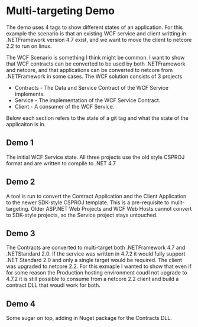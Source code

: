 # Multi-targeting Demo
The demo uses 4 tags to show different states of an application.  For this example the scenario is that an existing WCF service and client writting in .NETFramework version 4.7 exist, and we want to move the client to netcore 2.2 to run on linux.

The WCF Scenario is something I think might be common.  I want to show that WCF contracts can be converted to be used by both .NETFramework and netcore, and that applications can be converted to netcore from .NETFramework in some cases.  The WCF solution consists of 3 projects

 - Contracts - The Data and Service Contract of the WCF Service implements.
 - Service - The implementation of the WCF Service Contract.
 - Client - A consumer of the WCF Service.

Below each section refers to the state of a git tag and what the state of the applicaiton is in.

## Demo 1
The initial WCF Service state. All three projects use the old style CSPROJ format and are written to compile to .NET 4.7

## Demo 2
A tool is run to convert the Contract Application and the Client Application to the newer SDK-style CSPROJ template.  This is a pre-requisite to mulit-targeting.  Older ASP.NET Web Projects and WCF Web Hosts cannot convert to SDK-style projects, so the Service project stays untouched.

## Demo 3
The Contracts are converted to multi-target both .NETFramework 4.7 and .NETStandard 2.0.  If the service was written in 4.7.2 it would fully support .NET Standard 2.0 and only a single target would be required.  The client was upgraded to netcore 2.2. For this exmaple I wanted to show that even if for some reason the Production hosting environment coudl not upgrade to 4.7.2  it is still possible to consume from a netcore 2.2 client and build a contract DLL that woudl work for both.

## Demo 4
Some sugar on top, adding in Nuget package for the Contracts DLL.
